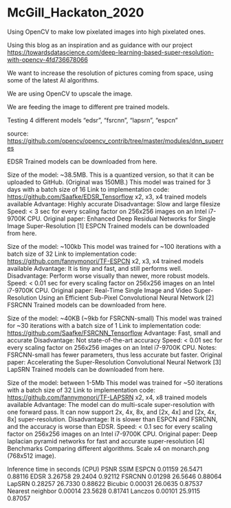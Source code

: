 # McGill_Hackaton_2020
Using OpenCV to make low pixelated images into high pixelated ones.

Using this blog as an inspiration and as guidance with our project https://towardsdatascience.com/deep-learning-based-super-resolution-with-opencv-4fd736678066

We want to increase the resolution of pictures coming from space, using some of the latest AI algorithms.

We are using OpenCV to upscale the image.

We are feeding the image to different pre trained models.

Testing 4 different models “edsr”, “fsrcnn”, “lapsrn”, “espcn”


source: https://github.com/opencv/opencv_contrib/tree/master/modules/dnn_superres

EDSR
Trained models can be downloaded from here.

Size of the model: ~38.5MB. This is a quantized version, so that it can be uploaded to GitHub. (Original was 150MB.)
This model was trained for 3 days with a batch size of 16
Link to implementation code: https://github.com/Saafke/EDSR_Tensorflow
x2, x3, x4 trained models available
Advantage: Highly accurate
Disadvantage: Slow and large filesize
Speed: < 3 sec for every scaling factor on 256x256 images on an Intel i7-9700K CPU.
Original paper: Enhanced Deep Residual Networks for Single Image Super-Resolution [1]
ESPCN
Trained models can be downloaded from here.

Size of the model: ~100kb
This model was trained for ~100 iterations with a batch size of 32
Link to implementation code: https://github.com/fannymonori/TF-ESPCN
x2, x3, x4 trained models available
Advantage: It is tiny and fast, and still performs well.
Disadvantage: Perform worse visually than newer, more robust models.
Speed: < 0.01 sec for every scaling factor on 256x256 images on an Intel i7-9700K CPU.
Original paper: Real-Time Single Image and Video Super-Resolution Using an Efficient Sub-Pixel Convolutional Neural Network [2]
FSRCNN
Trained models can be downloaded from here.

Size of the model: ~40KB (~9kb for FSRCNN-small)
This model was trained for ~30 iterations with a batch size of 1
Link to implementation code: https://github.com/Saafke/FSRCNN_Tensorflow
Advantage: Fast, small and accurate
Disadvantage: Not state-of-the-art accuracy
Speed: < 0.01 sec for every scaling factor on 256x256 images on an Intel i7-9700K CPU.
Notes: FSRCNN-small has fewer parameters, thus less accurate but faster.
Original paper: Accelerating the Super-Resolution Convolutional Neural Network [3]
LapSRN
Trained models can be downloaded from here.

Size of the model: between 1-5Mb
This model was trained for ~50 iterations with a batch size of 32
Link to implementation code: https://github.com/fannymonori/TF-LAPSRN
x2, x4, x8 trained models available
Advantage: The model can do multi-scale super-resolution with one forward pass. It can now support 2x, 4x, 8x, and [2x, 4x] and [2x, 4x, 8x] super-resolution.
Disadvantage: It is slower than ESPCN and FSRCNN, and the accuracy is worse than EDSR.
Speed: < 0.1 sec for every scaling factor on 256x256 images on an Intel i7-9700K CPU.
Original paper: Deep laplacian pyramid networks for fast and accurate super-resolution [4]
Benchmarks
Comparing different algorithms. Scale x4 on monarch.png (768x512 image).

Inference time in seconds (CPU)	PSNR	SSIM
ESPCN	0.01159	26.5471	0.88116
EDSR	3.26758	29.2404	0.92112
FSRCNN	0.01298	26.5646	0.88064
LapSRN	0.28257	26.7330	0.88622
Bicubic	0.00031	26.0635	0.87537
Nearest neighbor	0.00014	23.5628	0.81741
Lanczos	0.00101	25.9115	0.87057


